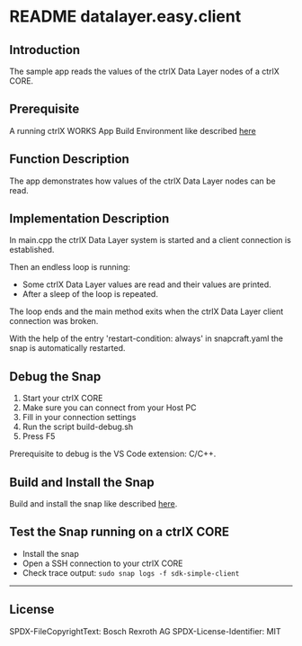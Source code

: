 # README datalayer.easy.client

## Introduction

The sample app reads the values of the ctrlX Data Layer nodes of a ctrlX CORE.

## Prerequisite

A running ctrlX WORKS App Build Environment like described [here](https://boschrexroth.github.io/ctrlx-automation-sdk/setup_qemu_ctrlx_works.html)

## Function Description

The app demonstrates how values of the ctrlX Data Layer nodes can be read.

## Implementation Description

In main.cpp the ctrlX Data Layer system is started and a client connection is established.

Then an endless loop is running:

* Some ctrlX Data Layer values are read and their values are printed.
* After a sleep of the loop is repeated.

The loop ends and the main method exits when the ctrlX Data Layer client connection was broken.

With the help of the entry 'restart-condition: always' in snapcraft.yaml the snap is automatically restarted.

## Debug the Snap

1. Start your ctrlX CORE
2. Make sure you can connect from your Host PC
3. Fill in your connection settings
4. Run the script build-debug.sh
5. Press F5

Prerequisite to debug is the VS Code extension: C/C++.

## Build and Install the Snap

Build and install the snap like described [here](../README.md).

## Test the Snap running on a ctrlX CORE

* Install the snap
* Open a SSH connection to your ctrlX CORE
* Check trace output: `sudo snap logs -f sdk-simple-client`

___

## License

SPDX-FileCopyrightText: Bosch Rexroth AG
SPDX-License-Identifier: MIT
